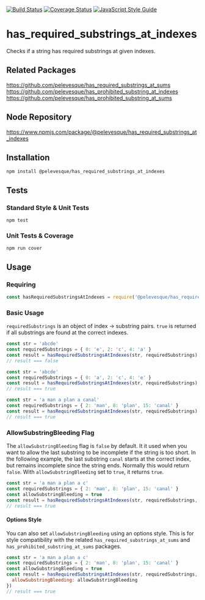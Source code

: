 [![Build Status](https://travis-ci.org/pelevesque/has_required_substrings_at_indexes.svg?branch=master)](https://travis-ci.org/pelevesque/has_required_substrings_at_indexes)
[![Coverage Status](https://coveralls.io/repos/github/pelevesque/has_required_substrings_at_indexes/badge.svg?branch=master)](https://coveralls.io/github/pelevesque/has_required_substrings_at_indexes?branch=master)
[![JavaScript Style Guide](https://img.shields.io/badge/code_style-standard-brightgreen.svg)](https://standardjs.com)

# has_required_substrings_at_indexes

Checks if a string has required substrings at given indexes.

## Related Packages

https://github.com/pelevesque/has_required_substrings_at_sums  
https://github.com/pelevesque/has_prohibited_substring_at_indexes  
https://github.com/pelevesque/has_prohibited_substring_at_sums  

## Node Repository

https://www.npmjs.com/package/@pelevesque/has_required_substrings_at_indexes

## Installation

`npm install @pelevesque/has_required_substrings_at_indexes`

## Tests

### Standard Style & Unit Tests

`npm test`

### Unit Tests & Coverage

`npm run cover`

## Usage

### Requiring

```js
const hasRequiredSubstringsAtIndexes = require('@pelevesque/has_required_substrings_at_indexes')
```

### Basic Usage

`requiredSubstrings` is an object of index -> substring pairs. `true` is returned
if all substrings are found at the correct indexes.

```js
const str = 'abcde'
const requiredSubstrings = { 0: 'e', 2: 'c', 4: 'a' }
const result = hasRequiredSubstringsAtIndexes(str, requiredSubstrings)
// result === false
```

```js
const str = 'abcde'
const requiredSubstrings = { 0: 'a', 2: 'c', 4: 'e' }
const result = hasRequiredSubstringsAtIndexes(str, requiredSubstrings)
// result === true
```

```js
const str = 'a man a plan a canal'
const requiredSubstrings = { 2: 'man', 8: 'plan', 15: 'canal' }
const result = hasRequiredSubstringsAtIndexes(str, requiredSubstrings)
// result === true
```

### AllowSubstringBleeding Flag

The `allowSubstringBleeding` flag is `false` by default. It it used when you want
to allow the last substring to be incomplete if the string is too short.
In the following example, the last substring `canal` starts at the correct index,
but remains incomplete since the string ends. Normally this would return `false`.
With `allowSubstringBleeding` set to `true`, it returns `true`.

```js
const str = 'a man a plan a c'
const requiredSubstrings = { 2: 'man', 8: 'plan', 15: 'canal' }
const allowSubstringBleeding = true
const result = hasRequiredSubstringsAtIndexes(str, requiredSubstrings, allowSubstringBleeding)
// result === true
```
#### Options Style

You can also set `allowSubstringBleeding` using an options style.
This is for style compatibility with the related `has_required_substrings_at_sums`
and `has_prohibited_substring_at_sums` packages.

```js
const str = 'a man a plan a c'
const requiredSubstrings = { 2: 'man', 8: 'plan', 15: 'canal' }
const allowSubstringBleeding = true
const result = hasRequiredSubstringsAtIndexes(str, requiredSubstrings, {
  allowSubstringBleeding: allowSubstringBleeding
})
// result === true
```
